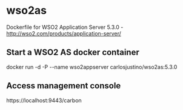 wso2as
=============

Dockerfile for WSO2 Application Server 5.3.0 - http://wso2.com/products/application-server/

Start a WSO2 AS docker container
--------------------------------
docker run -d -P --name wso2appserver carlosjustino/wso2as:5.3.0


Access management console
-------------------------
https://localhost:9443/carbon
